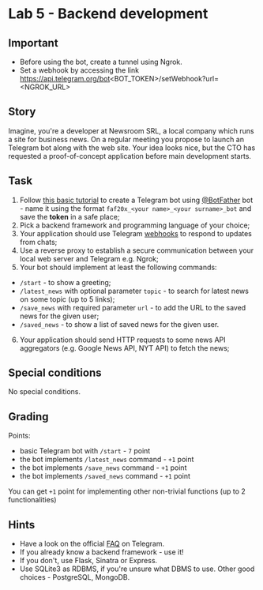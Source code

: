 # Lab 5 - Backend development

## Important

- Before using the bot, create a tunnel using Ngrok.
- Set a webhook by accessing the link https://api.telegram.org/bot<BOT_TOKEN>/setWebhook?url=<NGROK_URL>

## Story

Imagine, you're a developer at Newsroom SRL, a local company which runs a site for business news. On a regular meeting you propose to launch an Telegram bot along with the web site. Your idea looks nice, but the CTO has requested a proof-of-concept application before main development starts.

## Task

1. Follow [this basic tutorial](https://core.telegram.org/bots/tutorial) to create a Telegram bot using [@BotFather](https://t.me/botfather) bot - name it using the format `faf20x_<your name>_<your surname>_bot` and save the __token__ in a safe place;
2. Pick a backend framework and programming language of your choice;
3. Your application should use Telegram [webhooks](https://core.telegram.org/bots/api#setwebhook) to respond to updates from chats;
4. Use a reverse proxy to establish a secure communication between your local web server and Telegram e.g. Ngrok;
5. Your bot should implement at least the following commands:
  - `/start` - to show a greeting;
  - `/latest_news` with optional parameter `topic` - to search for latest news on some topic (up to 5 links);
  - `/save_news` with required parameter `url` - to add the URL to the saved news for the given user;
  - `/saved_news` - to show a list of saved news for the given user.

6. Your application should send HTTP requests to some news API aggregators (e.g. Google News API, NYT API) to fetch the news;

## Special conditions

No special conditions.

## Grading

Points:
  - basic Telegram bot with `/start` - `7` point
  - the bot implements `/latest_news` command - `+1` point
  - the bot implements `/save_news` command - `+1` point
  - the bot implements `/saved_news` command - `+1` point

You can get `+1` point for implementing other non-trivial functions (up to 2 functionalities)

## Hints

- Have a look on the official [FAQ](https://core.telegram.org/bots/faq#general-questions) on Telegram.
- If you already know a backend framework - use it!
- If you don't, use Flask, Sinatra or Express.
- Use SQLite3 as RDBMS, if you're unsure what DBMS to use. Other good choices - PostgreSQL, MongoDB.

